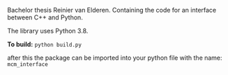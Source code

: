 Bachelor thesis Reinier van Elderen. Containing the code for an interface between C++ and Python.

The library uses Python 3.8.

**To build:** `python build.py`

after this the package can be imported into your python file with the name: `mcm_interface`

